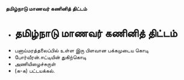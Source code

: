 **தமிழ்நாடு மாணவர் கணினித் திட்டம்**
- # தமிழ்நாடு மாணவர் கணினித் திட்டம்
- பனாய்மரத்தலைப்பில் உள்ள இரு பிளவான பக்கமுடைய கொடி
- போர்வீரன்.ஈட்டியின் துகிற்கொடி
- அணியிழைச்சுருள்
- (க-க) பட்டயக்கல்.

